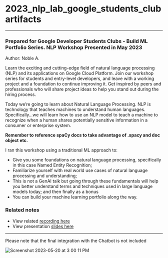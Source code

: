 # 2023_nlp_lab_google_students_club artifacts

---

### Prepared for Google Developer Students Clubs - Build ML Portfolio Series.  NLP Workshop Presented in May 2023

Author: Noble A.

Learn the exciting and cutting-edge field of natural language processing (NLP) and its applications on Google Cloud Platform. Join our workshop series for students and entry-level developers, and leave with a working project and a foundation to continue improving it. Get inspired by peers and professionals who will share project ideas to help you stand out during the hiring process. 

Today we’re going to learn about Natural Language Processing. NLP is technology that teaches machines to understand human languages. 
Specifically…we will learn how to use an NLP model to teach a machine to recognize when a human shares potentially sensitive information in a consumer or enterprise system.

**Remember to reference spaCy docs to take advantage of .spacy and doc object etc.**

I ran this workshop using a traditional ML approach to:

*  Give you some foundations on natural language processing, specifically in this case Named Entity Recognition;
*  Familiarize yourself with real world use cases of natural language processing and understanding; 
*  This is not a GenAI talk but going through these fundamentals will help you better understand terms and techniques used in large language models today;  and then finally as a bonus
*  You can build your machine learning portfolio along the way.

### Related notes

*  View related [recording here](https://www.youtube.com/watch?v=M4zFAnAUkqE) 
*  View presentation [slides here](https://speakerdeck.com/stigsfoot/unlock-ner-for-sensitive-data-with-nlop-gdsc-2023)

---

Please note that the final integration with the Chatbot is not included

![Screenshot 2023-05-20 at 3 00 11 PM](https://github.com/stigsfoot/2023_nlp_lab_google_students_club/assets/573826/684ac5ab-1452-42ab-b1b0-c70dd8c5a156)
